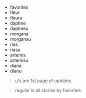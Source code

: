 - favorites
- fleur
- fleuru
- daphne
- daphneu
- morgana
- morganau
- rias
- riasu
- artemis
- artemisu
- diana
- dianu

> _u_\'s are 1st page of updates

> regular is all stories by favorites